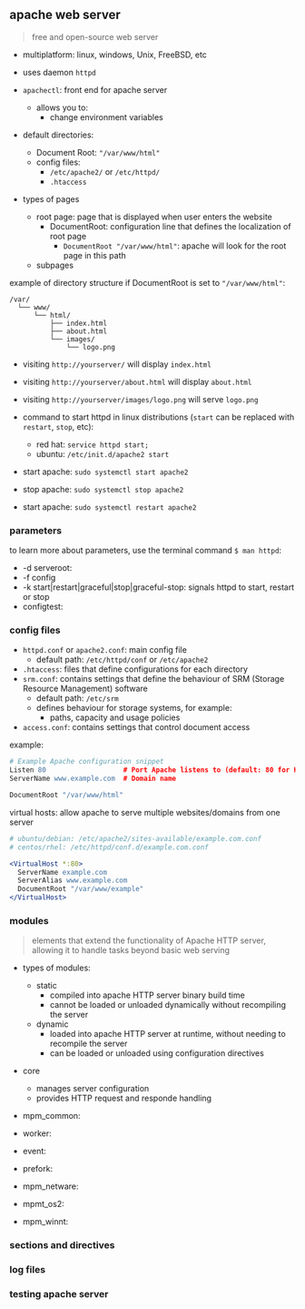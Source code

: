 
## apache web server

> free and open-source web server

- multiplatform: linux, windows, Unix, FreeBSD, etc
- uses daemon `httpd`
- `apachectl`: front end for apache server
  - allows you to:
    - change environment variables

- default directories:
  - Document Root: `"/var/www/html"`
  - config files:
    - `/etc/apache2/` or `/etc/httpd/`
    - `.htaccess`

- types of pages
  - root page: page that is displayed when user enters the website
    - DocumentRoot: configuration line that defines the localization of root page
      - `DocumentRoot "/var/www/html"`: apache will look for the root page in this path
  - subpages

example of directory structure if DocumentRoot is set to `"/var/www/html"`:

```
/var/
  └── www/
      └── html/
          ├── index.html
          ├── about.html
          └── images/
              └── logo.png
```

- visiting `http://yourserver/` will display `index.html`
- visiting `http://yourserver/about.html` will display `about.html`
- visiting `http://yourserver/images/logo.png` will serve `logo.png`

- command to start httpd in linux distributions (`start` can be replaced with `restart`, `stop`, etc):
  - red hat: `service httpd start;`
  - ubuntu: `/etc/init.d/apache2 start`

- start apache: `sudo systemctl start apache2`
- stop apache: `sudo systemctl stop apache2`
- start apache: `sudo systemctl restart apache2`

### parameters

to learn more about parameters, use the terminal command `$ man httpd`:
- -d serveroot: 
- -f config
- -k start|restart|graceful|stop|graceful-stop: signals httpd to start, restart or stop
- configtest:

### config files

- `httpd.conf` or `apache2.conf`: main config file
  - default path: `/etc/httpd/conf` or `/etc/apache2`
- `.htaccess`: files that define configurations for each directory
- `srm.conf`: contains settings that define the behaviour of SRM (Storage Resource Management) software
  - default path: `/etc/srm`
  - defines behaviour for storage systems, for example:
    - paths, capacity and usage policies
- `access.conf`: contains settings that control document access

example:

```apache
# Example Apache configuration snippet
Listen 80                   # Port Apache listens to (default: 80 for HTTP)
ServerName www.example.com  # Domain name

DocumentRoot "/var/www/html"
```

virtual hosts: allow apache to serve multiple websites/domains from one server

```apache
# ubuntu/debian: /etc/apache2/sites-available/example.com.conf
# centos/rhel: /etc/httpd/conf.d/example.com.conf

<VirtualHost *:80>
  ServerName example.com
  ServerAlias www.example.com
  DocumentRoot "/var/www/example"
</VirtualHost>
```

### modules

> elements that extend the functionality of Apache HTTP server, allowing it to handle tasks beyond basic web serving

- types of modules:
  - static
    - compiled into apache HTTP server binary build time
    - cannot be loaded or unloaded dynamically without recompiling the server
  - dynamic
    - loaded into apache HTTP server at runtime, without needing to recompile the server
    - can be loaded or unloaded using configuration directives

- core
  - manages server configuration
  - provides HTTP request and responde handling
- mpm_common: 
- worker: 
- event: 
- prefork: 
- mpm_netware: 
- mpmt_os2: 
- mpm_winnt: 

### sections and directives
### log files
### testing apache server
